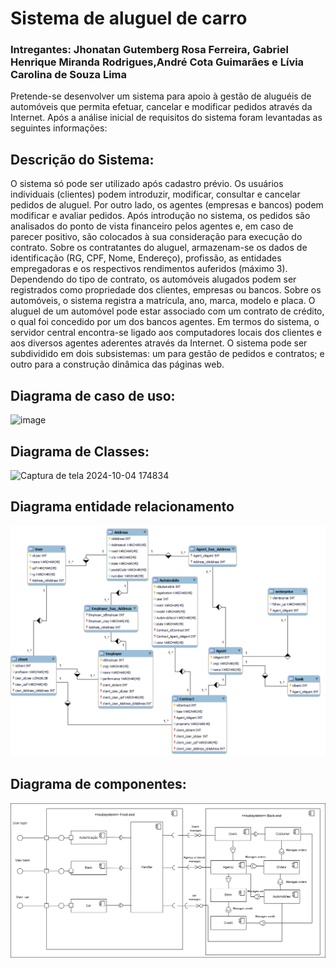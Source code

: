 # Sistema de aluguel de carro

### Intregantes: Jhonatan Gutemberg Rosa Ferreira, Gabriel Henrique Miranda Rodrigues,André Cota Guimarães e Lívia Carolina de Souza Lima


Pretende-se desenvolver um sistema para apoio à gestão de aluguéis de automóveis que
permita efetuar, cancelar e modificar pedidos através da Internet. Após a análise inicial
de requisitos do sistema foram levantadas as seguintes informações:

## Descrição do Sistema:

O sistema só pode ser utilizado após cadastro prévio.
Os usuários individuais (clientes) podem introduzir, modificar, consultar e cancelar
pedidos de aluguel. Por outro lado, os agentes (empresas e bancos) podem modificar e
avaliar pedidos.
Após introdução no sistema, os pedidos são analisados do ponto de vista financeiro
pelos agentes e, em caso de parecer positivo, são colocados à sua consideração para
execução do contrato.
Sobre os contratantes do aluguel, armazenam-se os dados de identificação (RG, CPF,
Nome, Endereço), profissão, as entidades empregadoras e os respectivos rendimentos
auferidos (máximo 3).
Dependendo do tipo de contrato, os automóveis alugados podem ser registrados como
propriedade dos clientes, empresas ou bancos.
Sobre os automóveis, o sistema registra a matrícula, ano, marca, modelo e placa.
O aluguel de um automóvel pode estar associado com um contrato de crédito, o qual foi
concedido por um dos bancos agentes.
Em termos do sistema, o servidor central encontra-se ligado aos computadores locais
dos clientes e aos diversos agentes aderentes através da Internet.
O sistema pode ser subdividido em dois subsistemas: um para gestão de pedidos e
contratos; e outro para a construção dinâmica das páginas web.


## Diagrama de caso de uso:
![image](https://github.com/user-attachments/assets/ef8c750a-bedc-47f4-a5b4-d54203004ceb)
## Diagrama de Classes: 
![Captura de tela 2024-10-04 174834](https://github.com/user-attachments/assets/01397c1c-90bb-42af-909f-0e8057ba0d88)





 ## Diagrama entidade relacionamento
 <img src="documents/img/DiagramaDatabase.png">

 ## Diagrama de componentes: 
 <img src="documents/img/Diagrama componentes.png">


